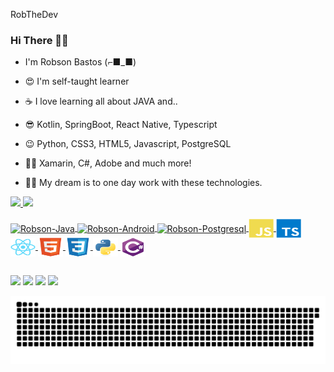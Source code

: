  RobTheDev

### Hi There 👋🏼

- I'm Robson Bastos (⌐■_■)

- 😍 I'm self-taught learner
- ☕ I love learning all about JAVA and..
- 😎 Kotlin, SpringBoot, React Native, Typescript
- 😉 Python, CSS3, HTML5, Javascript, PostgreSQL
- 💪🏽 Xamarin, C#, Adobe and much more!

- 🐱‍👓 My dream is to one day work with these technologies.

<div>
  <a href="https://github.com/TheRobh12">
   
  <img height="180em" src="https://github-readme-stats.vercel.app/api?username=TheRobh12&show_icons=true&theme=highcontrast&include_all_commits=true&count_private=true"/>
  <img height="180em" src="https://github-readme-stats.vercel.app/api/top-langs/?username=&layout=compact&langs_count=7&theme=highcontrast"/>
</div>

<div style="display: inline_block"><br>
  <img align="center" alt="Robson-Java" height="30" width="40" <img src ="https://icongr.am/devicon/java-original-wordmark.svg?size=128&color=currentColor">
  <img align="center" alt="Robson-Android" height="30" width="40" <img src ="https://icongr.am/devicon/android-original-wordmark.svg?size=128&color=currentColor">
  <img align="center" alt="Robson-Postgresql" height="30" width="40" src="https://icongr.am/devicon/postgresql-original.svg?size=128&color=currentColor">
  <img align="center" alt="Robson-Js" height="30" width="40" src="https://raw.githubusercontent.com/devicons/devicon/master/icons/javascript/javascript-plain.svg">
  <img align="center" alt="Rafa-Ts" height="30" width="40" src="https://raw.githubusercontent.com/devicons/devicon/master/icons/typescript/typescript-plain.svg">
  <img align="center" alt="Robson-React" height="30" width="40" src="https://raw.githubusercontent.com/devicons/devicon/master/icons/react/react-original.svg">
  <img align="center" alt="Robson-HTML5" height="30" width="40" src="https://raw.githubusercontent.com/devicons/devicon/master/icons/html5/html5-original.svg">
  <img align="center" alt="Robson-CSS3" height="30" width="40" src="https://raw.githubusercontent.com/devicons/devicon/master/icons/css3/css3-original.svg">
  <img align="center" alt="Robson-Python" height="30" width="40" src="https://raw.githubusercontent.com/devicons/devicon/master/icons/python/python-original.svg">
  <img align="center" alt="Robson-Csharp" height="30" width="40" src="https://raw.githubusercontent.com/devicons/devicon/master/icons/csharp/csharp-original.svg">
</div>

##

<div>

<a href="https://www.youtube.com/channel/UCWA0pAMQH5fmxF8BLxvJ5gQ" target="_blank"><img src="https://img.shields.io/badge/YouTube-FF0000?style=for-the-badge&logo=youtube&logoColor=white" target="_blank"></a>
  <a href = "mailto:robsonbastossantos@gmail.com"><img src="https://img.shields.io/badge/-Gmail-%23333?style=for-the-badge&logo=gmail&logoColor=white" target="_blank"></a>
  <a href="https://www.linkedin.com/in/robson-b-santos-9438b2114/" target="_blank"><img src="https://img.shields.io/badge/-LinkedIn-%230077B5?style=for-the-badge&logo=linkedin&logoColor=white" target="_blank"></a> 
   <a href="https://discord.com/channels/@me" target="_blank"><img src="https://img.shields.io/badge/Discord-7289DA?style=for-the-badge&logo=discord&logoColor=white" target="_blank"></a> 
  
  ![Snake animation](https://github.com/TheRobh12/TheRobh12/blob/output/github-contribution-grid-snake.svg)
     
</div>
